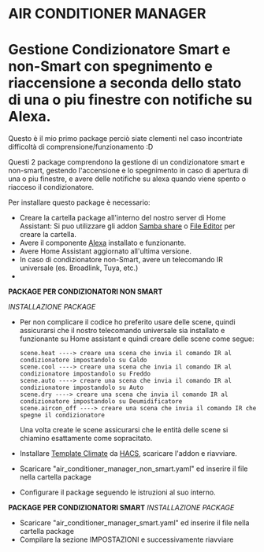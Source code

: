 # AIR CONDITIONER MANAGER
# Gestione Condizionatore Smart e non-Smart con spegnimento e riaccensione a seconda dello stato di una o piu finestre con notifiche su Alexa.

Questo è il mio primo package perciò siate clementi nel caso incontriate difficoltà di comprensione/funzionamento :D

Questi 2 package comprendono la gestione di un condizionatore smart e non-smart, gestendo l'accensione e lo spegnimento in caso di apertura di una o piu finestre, e avere delle notifiche su alexa quando viene spento o riacceso il condizionatore.

Per installare questo package è necessario:
  - Creare la cartella package all'interno del nostro server di Home Assistant:
      Si puo utilizzare gli addon [Samba share](https://github.com/home-assistant/addons/blob/master/samba/DOCS.md) o [File Editor](https://github.com/home-assistant/addons/blob/master/configurator/README.md) per creare la cartella.
  - Avere il componente [Alexa](https://github.com/alandtse/alexa_media_player) installato e funzionante.
  - Avere Home Assistant aggiornato all'ultima versione.
  - In caso di condizionatore non-Smart, avere un telecomando IR universale (es. Broadlink, Tuya, etc.)
  - 
<b>PACKAGE PER CONDIZIONATORI NON SMART</b>

*INSTALLAZIONE PACKAGE*

  - Per non complicare il codice ho preferito usare delle scene, quindi assicurarsi che il nostro telecomando universale sia installato e funzionante su Home assistant e quindi creare delle scene come segue:

        scene.heat ----> creare una scena che invia il comando IR al condizionatore impostandolo su Caldo
        scene.cool ----> creare una scena che invia il comando IR al condizionatore impostandolo su Freddo
        scene.auto ----> creare una scena che invia il comando IR al condizionatore impostandolo su Auto
        scene.dry ----> creare una scena che invia il comando IR al condizionatore impostandolo su Deumidificatore
        scene.aircon_off ----> creare una scena che invia il comando IR che spegne il condizionatore

    Una volta create le scene assicurarsi che le entità delle scene si chiamino esattamente come sopracitato.

  - Installare [Template Climate](https://github.com/jcwillox/hass-template-climate) da [HACS](https://github.com/hacs/integration), scaricare l'addon e riavviare.
  - Scaricare "air_conditioner_manager_non_smart.yaml" ed inserire il file nella cartella package
  - Configurare il package seguendo le istruzioni al suo interno.


<b>PACKAGE PER CONDIZIONATORI SMART</b>
*INSTALLAZIONE PACKAGE*

  - Scaricare "air_conditioner_manager_smart.yaml" ed inserire il file nella cartella package
  - Compilare la sezione IMPOSTAZIONI e successivamente riavviare
